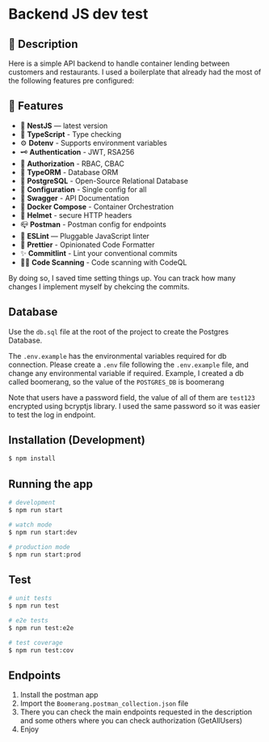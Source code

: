 # Backend JS dev test

## 📖 Description

Here is a simple API backend to handle container lending between customers and restaurants. I used a boilerplate that already had the most of the following features pre configured:

## 🚀 Features

- 📱 **NestJS** — latest version
- 🎉 **TypeScript** - Type checking
- ⚙️ **Dotenv** - Supports environment variables
- 🗝 **Authentication** - JWT, RSA256
- 🏬 **Authorization** - RBAC, CBAC
- 🏪 **TypeORM** - Database ORM
- 🏪 **PostgreSQL** - Open-Source Relational Database
- 🧠 **Configuration** - Single config for all
- 📃 **Swagger** - API Documentation
- 🐳 **Docker Compose** - Container Orchestration
- 🔐 **Helmet** - secure HTTP headers
- 📪 **Postman** - Postman config for endpoints
- 📏 **ESLint** — Pluggable JavaScript linter
- 💖 **Prettier** - Opinionated Code Formatter
- ✨ **Commitlint** - Lint your conventional commits
- 🕵️‍♂️ **Code Scanning** - Code scanning with CodeQL

By doing so, I saved time setting things up. You can track how many changes I implement myself by chekcing the commits.

## Database

Use the `db.sql` file at the root of the project to create the Postgres Database. 

The `.env.example` has the environmental variables required for db connection. Please create a `.env` file following the `.env.example` file, and change any environmental variable if required. Example, I created a db called boomerang, so the value of the `POSTGRES_DB` is boomerang

Note that users have a password field, the value of all of them are `test123` encrypted using bcryptjs library. I used the same password so it was easier to test the log in endpoint.

## Installation (Development)

```bash
$ npm install
```

## Running the app

```bash
# development
$ npm run start

# watch mode
$ npm run start:dev

# production mode
$ npm run start:prod
```

## Test

```bash
# unit tests
$ npm run test

# e2e tests
$ npm run test:e2e

# test coverage
$ npm run test:cov
```

## Endpoints

1. Install the postman app
2. Import the `Boomerang.postman_collection.json` file
4. There you can check the main endpoints requested in the description and some others where you can check authorization (GetAllUsers)
3. Enjoy

